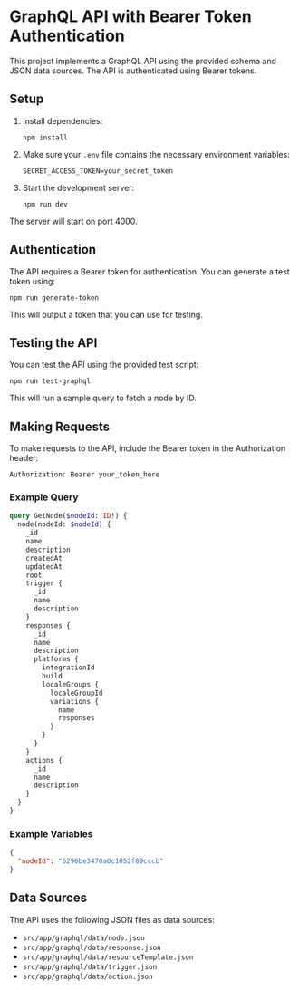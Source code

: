 # GraphQL API with Bearer Token Authentication

This project implements a GraphQL API using the provided schema and JSON data sources. The API is authenticated using Bearer tokens.

## Setup

1. Install dependencies:

   ```
   npm install
   ```

2. Make sure your `.env` file contains the necessary environment variables:

   ```
   SECRET_ACCESS_TOKEN=your_secret_token
   ```

3. Start the development server:
   ```
   npm run dev
   ```

The server will start on port 4000.

## Authentication

The API requires a Bearer token for authentication. You can generate a test token using:

```
npm run generate-token
```

This will output a token that you can use for testing.

## Testing the API

You can test the API using the provided test script:

```
npm run test-graphql
```

This will run a sample query to fetch a node by ID.

## Making Requests

To make requests to the API, include the Bearer token in the Authorization header:

```
Authorization: Bearer your_token_here
```

### Example Query

```graphql
query GetNode($nodeId: ID!) {
  node(nodeId: $nodeId) {
    _id
    name
    description
    createdAt
    updatedAt
    root
    trigger {
      _id
      name
      description
    }
    responses {
      _id
      name
      description
      platforms {
        integrationId
        build
        localeGroups {
          localeGroupId
          variations {
            name
            responses
          }
        }
      }
    }
    actions {
      _id
      name
      description
    }
  }
}
```

### Example Variables

```json
{
  "nodeId": "6296be3470a0c1052f89cccb"
}
```

## Data Sources

The API uses the following JSON files as data sources:

- `src/app/graphql/data/node.json`
- `src/app/graphql/data/response.json`
- `src/app/graphql/data/resourceTemplate.json`
- `src/app/graphql/data/trigger.json`
- `src/app/graphql/data/action.json`
